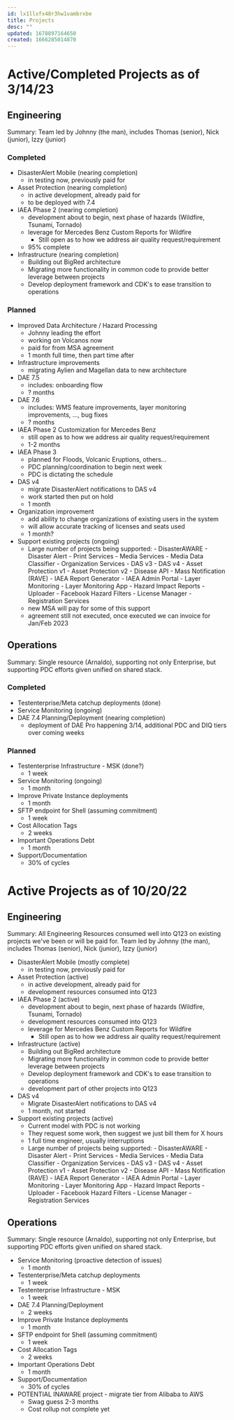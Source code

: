 ```yaml
---
id: lx1llxfx48r3hw1vambrxbe
title: Projects
desc: ""
updated: 1678897164650
created: 1666285014870
---
```


# Active/Completed Projects as of 3/14/23

## Engineering

Summary: Team led by Johnny (the man), includes Thomas (senior), Nick (junior), Izzy (junior)

### Completed

- DisasterAlert Mobile (nearing completion)
  - in testing now, previously paid for
- Asset Protection (nearing completion)
  - in active development, already paid for
  - to be deployed with 7.4
- IAEA Phase 2 (nearing completion)
  - development about to begin, next phase of hazards (Wildfire, Tsunami, Tornado)
  - leverage for Mercedes Benz Custom Reports for Wildfire
    - Still open as to how we address air quality request/requirement
  - 95% complete
- Infrastructure (nearing completion)
  - Building out BigRed architecture
  - Migrating more functionality in common code to provide better leverage between projects
  - Develop deployment framework and CDK's to ease transition to operations

### Planned

- Improved Data Architecture / Hazard Processing
  - Johnny leading the effort
  - working on Volcanos now
  - paid for from MSA agreement
  - 1 month full time, then part time after
- Infrastructure improvements
  - migrating Aylien and Magellan data to new architecture
- DAE 7.5
  - includes: onboarding flow
  - ? months
- DAE 7.6
  - includes: WMS feature improvements, layer monitoring improvements, ..., bug fixes
  - ? months
- IAEA Phase 2 Customization for Mercedes Benz
  - still open as to how we address air quality request/requirement
  - 1-2 months
- IAEA Phase 3
  - planned for Floods, Volcanic Eruptions, others...
  - PDC planning/coordination to begin next week
  - PDC is dictating the schedule
- DAS v4
  - migrate DisasterAlert notifications to DAS v4
  - work started then put on hold
  - 1 month
- Organization improvement
  - add ability to change organizations of existing users in the system
  - will allow accurate tracking of licenses and seats used
  - 1 month?
- Support existing projects (ongoing)
  - Large number of projects being supported: - DisasterAWARE - Disaster Alert - Print Services - Media Services - Media Data Classifier - Organization Services - DAS v3 - DAS v4 - Asset Protection v1 - Asset Protection v2 - Disease API - Mass Notification (RAVE) - IAEA Report Generator - IAEA Admin Portal - Layer Monitoring - Layer Monitoring App - Hazard Impact Reports - Uploader - Facebook Hazard Filters - License Manager - Registration Services
  - new MSA will pay for some of this support
  - agreement still not executed, once executed we can invoice for Jan/Feb 2023

## Operations

Summary: Single resource (Arnaldo), supporting not only Enterprise, but supporting PDC efforts given unified on shared stack.

### Completed

- Testenterprise/Meta catchup deployments (done)
- Service Monitoring (ongoing)
- DAE 7.4 Planning/Deployment (nearing completion)
  - deployment of DAE Pro happening 3/14, additional PDC and DIQ tiers over coming weeks

### Planned

- Testenterprise Infrastructure - MSK (done?)
  - 1 week
- Service Monitoring (ongoing)
  - 1 month
- Improve Private Instance deployments
  - 1 month
- SFTP endpoint for Shell (assuming commitment)
  - 1 week
- Cost Allocation Tags
  - 2 weeks
- Important Operations Debt
  - 1 month
- Support/Documentation
  - 30% of cycles

# Active Projects as of 10/20/22

## Engineering

Summary: All Engineering Resources consumed well into Q123 on existing projects we've been or will be paid for. Team led by Johnny (the man), includes Thomas (senior), Nick (junior), Izzy (junior)

- DisasterAlert Mobile (mostly complete)
  - in testing now, previously paid for
- Asset Protection (active)
  - in active development, already paid for
  - development resources consumed into Q123
- IAEA Phase 2 (active)
  - development about to begin, next phase of hazards (Wildfire, Tsunami, Tornado)
  - development resources consumed into Q123
  - leverage for Mercedes Benz Custom Reports for Wildfire
    - Still open as to how we address air quality request/requirement
- Infrastructure (active)
  - Building out BigRed architecture
  - Migrating more functionality in common code to provide better leverage between projects
  - Develop deployment framework and CDK's to ease transition to operations
  - development part of other projects into Q123
- DAS v4
  - Migrate DisasterAlert notifications to DAS v4
  - 1 month, not started
- Support existing projects (active)
  - Current model with PDC is not working
  - They request some work, then suggest we just bill them for X hours
  - 1 full time engineer, usually interruptions
  - Large number of projects being supported: - DisasterAWARE - Disaster Alert - Print Services - Media Services - Media Data Classifier - Organization Services - DAS v3 - DAS v4 - Asset Protection v1 - Asset Protection v2 - Disease API - Mass Notification (RAVE) - IAEA Report Generator - IAEA Admin Portal - Layer Monitoring - Layer Monitoring App - Hazard Impact Reports - Uploader - Facebook Hazard Filters - License Manager - Registration Services

## Operations

Summary: Single resource (Arnaldo), supporting not only Enterprise, but supporting PDC efforts given unified on shared stack.

- Service Monitoring (proactive detection of issues)
  - 1 month
- Testenterprise/Meta catchup deployments
  - 1 week
- Testenterprise Infrastructure - MSK
  - 1 week
- DAE 7.4 Planning/Deployment
  - 2 weeks
- Improve Private Instance deployments
  - 1 month
- SFTP endpoint for Shell (assuming commitment)
  - 1 week
- Cost Allocation Tags
  - 2 weeks
- Important Operations Debt
  - 1 month
- Support/Documentation
  - 30% of cycles
- POTENTIAL INAWARE project - migrate tier from Alibaba to AWS
  - Swag guess 2-3 months
  - Cost rollup not complete yet
